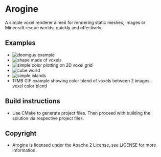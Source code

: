 # Arogine
A simple voxel renderer aimed for rendering static meshes, images or Minecraft-esque worlds, quickly and effectively.

## Examples
* ![doomguy example](https://puu.sh/ryzR1/390582051f.jpg)
* ![shape made of voxels](https://puu.sh/rxFa0/69f29a41da.jpg)
* ![simple color plotting on 2D voxel grid](https://puu.sh/ryuYm/43baea141c.jpg)
* ![cube world](http://i.imgur.com/txPlfWg.png)
* ![simple islands](http://i.imgur.com/2Cr87pT.png)
* 17MB GIF example showing color blend of voxels between 2 images. [voxel color blend](https://puu.sh/ryNl3/7879fc0b71.gif)

## Build instructions
* Use CMake to generate project files. Then proceed with building the solution via respective project files.

## Copyright
* Arogine is licensed under the Apache 2 License, see LICENSE for more information.
